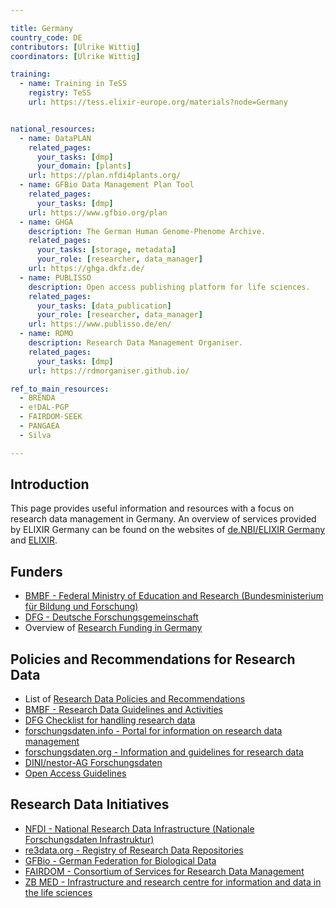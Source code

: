 ```yaml
---

title: Germany
country_code: DE
contributors: [Ulrike Wittig]
coordinators: [Ulrike Wittig]

training:
  - name: Training in TeSS
    registry: TeSS
    url: https://tess.elixir-europe.org/materials?node=Germany


national_resources:
  - name: DataPLAN
    related_pages:
      your_tasks: [dmp]
      your_domain: [plants]
    url: https://plan.nfdi4plants.org/
  - name: GFBio Data Management Plan Tool
    related_pages:
      your_tasks: [dmp]
    url: https://www.gfbio.org/plan
  - name: GHGA
    description: The German Human Genome-Phenome Archive.
    related_pages:
      your_tasks: [storage, metadata]
      your_role: [researcher, data_manager]
    url: https://ghga.dkfz.de/
  - name: PUBLISSO
    description: Open access publishing platform for life sciences.
    related_pages:
      your_tasks: [data_publication]
      your_role: [researcher, data_manager]
    url: https://www.publisso.de/en/
  - name: RDMO
    description: Research Data Management Organiser.
    related_pages:
      your_tasks: [dmp]
    url: https://rdmorganiser.github.io/

ref_to_main_resources:
  - BRENDA
  - e!DAL-PGP
  - FAIRDOM-SEEK
  - PANGAEA
  - Silva

---
```



## Introduction 

This page provides useful information and resources with a focus on research data management in Germany. An overview of services provided by ELIXIR Germany can be found on the websites of [de.NBI/ELIXIR Germany](https://www.denbi.de/) and [ELIXIR](https://elixir-europe.org/about-us/who-we-are/nodes/germany).

## Funders

* [BMBF - Federal Ministry of Education and Research (Bundesministerium für Bildung und Forschung)](https://www.bmbf.de/)
* [DFG - Deutsche Forschungsgemeinschaft](https://www.dfg.de)
* Overview of [Research Funding in Germany](https://www.research-in-germany.org/en/)

## Policies and Recommendations for Research Data

* List of [Research Data Policies and Recommendations](https://www.forschungsdaten.org/index.php/Data_Policies)
* [BMBF - Research Data Guidelines and Activities](https://www.bildung-forschung.digital/digitalezukunft/de/wissen/forschungsdaten/forschungsdaten_node.html)
* [DFG Checklist for handling research data](https://www.dfg.de/download/pdf/foerderung/grundlagen_dfg_foerderung/forschungsdaten/forschungsdaten_checkliste_de.pdf)
* [forschungsdaten.info - Portal for information on research data management](https://www.forschungsdaten.info/)
* [forschungsdaten.org - Information and guidelines for research data](https://www.forschungsdaten.org)
* [DINI/nestor-AG Forschungsdaten](https://dini.de/ag/dininestor-ag-forschungsdaten/)
* [Open Access Guidelines](https://open-access.network)

## Research Data Initiatives 

* [NFDI - National Research Data Infrastructure (Nationale Forschungsdaten Infrastruktur)](https://www.nfdi.de/)
* [re3data.org - Registry of Research Data Repositories](https://www.re3data.org/)
* [GFBio - German Federation for Biological Data](https://www.gfbio.org/)
* [FAIRDOM - Consortium of Services for Research Data Management](https://fair-dom.org/)
* [ZB MED - Infrastructure and research centre for information and data in the life sciences](https://www.zbmed.de/)


